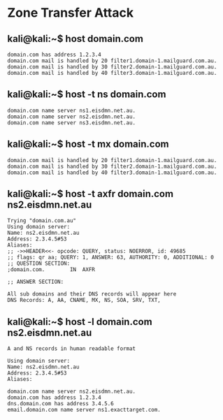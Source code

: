 # Zone Transfer Attack
## kali@kali:~$ host domain.com
```
domain.com has address 1.2.3.4
domain.com mail is handled by 20 filter1.domain-1.mailguard.com.au.
domain.com mail is handled by 30 filter2.domain-1.mailguard.com.au.
domain.com mail is handled by 40 filter3.domain-1.mailguard.com.au.
```
## kali@kali:~$ host -t ns domain.com
```
domain.com name server ns1.eisdmn.net.au.
domain.com name server ns2.eisdmn.net.au.
domain.com name server ns3.eisdmn.net.au.
```
## kali@kali:~$ host -t mx domain.com
```
domain.com mail is handled by 20 filter1.domain-1.mailguard.com.au.
domain.com mail is handled by 30 filter2.domain-1.mailguard.com.au.
domain.com mail is handled by 40 filter3.domain-1.mailguard.com.au.
```
## kali@kali:~$ host -t axfr domain.com ns2.eisdmn.net.au
```
Trying "domain.com.au"
Using domain server:
Name: ns2.eisdmn.net.au
Address: 2.3.4.5#53
Aliases: 
;; ->>HEADER<<- opcode: QUERY, status: NOERROR, id: 49685
;; flags: qr aa; QUERY: 1, ANSWER: 63, AUTHORITY: 0, ADDITIONAL: 0
;; QUESTION SECTION:
;domain.com.		IN	AXFR

;; ANSWER SECTION:

All sub domains and their DNS records will appear here
DNS Records: A, AA, CNAME, MX, NS, SOA, SRV, TXT, 
```
## kali@kali:~$ host -l domain.com ns2.eisdmn.net.au
`A and NS records in human readable format`
```
Using domain server:
Name: ns2.eisdmn.net.au
Address: 2.3.4.5#53
Aliases: 

domain.com name server ns2.eisdmn.net.au.
domain.com has address 1.2.3.4
dns.domain.com has address 3.4.5.6
email.domain.com name server ns1.exacttarget.com.
```
